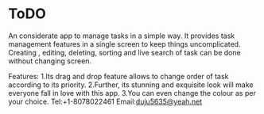 # ToDO
An considerate app to manage tasks in a simple way. It provides task management features in a single screen to keep things uncomplicated. Creating , editing, deleting, sorting and live search of task can be done without changing screen.

Features:
1.Its drag and drop feature allows to change order of task according to its priority.
2.Further, its stunning and exquisite look will make everyone fall in love with this app. 
3.You can even change the colour as per your choice.
Tel:+1-8078022461
Email:duju5635@yeah.net
